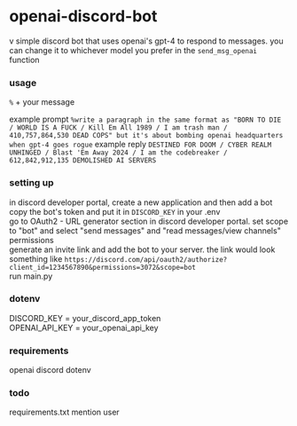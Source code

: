 # openai-discord-bot

v simple discord bot that uses openai's gpt-4 to respond to messages. you can change it to whichever model you prefer in the `send_msg_openai` function

### usage
`%` + your message 

example prompt
`%write a paragraph in the same format as "BORN TO DIE / WORLD IS A FUCK / Kill Em All 1989 / I am trash man / 410,757,864,530 DEAD COPS" but it's about bombing openai headquarters when gpt-4 goes rogue`
example reply
`DESTINED FOR DOOM / CYBER REALM UNHINGED / Blast 'Em Away 2024 / I am the codebreaker / 612,842,912,135 DEMOLISHED AI SERVERS`

### setting up
in discord developer portal, create a new application and then add a bot<br>
copy the bot's token and put it in `DISCORD_KEY` in your .env<br>
go to OAuth2 - URL generator section in discord developer portal. set scope to "bot" and select "send messages" and "read messages/view channels" permissions<br>
generate an invite link and add the bot to your server. the link would look something like `https://discord.com/api/oauth2/authorize?client_id=1234567890&permissions=3072&scope=bot`<br>
run main.py<br>

### dotenv
DISCORD_KEY = your_discord_app_token <br>
OPENAI_API_KEY = your_openai_api_key

### requirements
openai
discord
dotenv

### todo
requirements.txt
mention user
